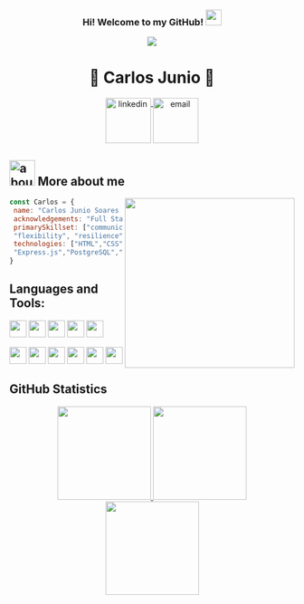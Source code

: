 <div>
  <h3 align="center">
      Hi! Welcome to my GitHub!
      <img src="https://media.giphy.com/media/hvRJCLFzcasrR4ia7z/giphy.gif" width="28">
  </h3>
   
  <p align="center">
      <a href="#">
      <img src="https://readme-typing-svg.herokuapp.com/?lines=Full-Stack%20Web%20Development!;Always%20learning%20new%20things!&font=Fira%20Code&center=true&width=440&height=45&color=f75c7e&vCenter=true&size=22">
      </a>
  </p>
</div>

<div dsplay="inline-block" align="center">
    <h1>🚀 Carlos Junio 🚀</h1>
    <a href="https://www.linkedin.com/in/carlos-junio26" target="_blank">
      <img width="80px" src="https://img.icons8.com/cute-clipart/452/linkedin.png" alt="linkedin" align="top" target="_blank">
    </a>
  
  <a href="mailto:cjunior1@live.com" target="_blank">
      <img width="80px" src="https://img.icons8.com/cute-clipart/512/microsoft-outlook-2019.png" alt="email" align="top" target="_blank">
    </a>
</div>

## <img width="45" alt="about" src="https://raw.github.com/elizarov/elizarov/master/about.png"> More about me

<img align="right" width="300" src="https://i2.wp.com/allhtaccess.info/wp-content/uploads/2018/03/programming.gif?fit=1281%2C716&ssl=1" />

```javascript
const Carlos = {
 name: "Carlos Junio Soares Farias",
 acknowledgements: "Full Stack Web Developer",
 primarySkillset: ["communication", "empathy", "collaboration", "organization", 
 "flexibility", "resilience", "working under pressure", "problem solving" , "leadership"],
 technologies: ["HTML","CSS","JavaScript","TypeScript","React","React Native","Node.Js",
 "Express.js","PostgreSQL","TypeORM","Jest"] 
}
```

## **Languages and Tools:**  
<code><img height="30" src="https://img.icons8.com/color/344/html-5.png"></code>
<code><img height="30" src="https://img.icons8.com/color/344/css3.png"></code>
<code><img height="30" src="https://img.icons8.com/color/344/javascript--v1.png"></code>
<code><img height="30" src="https://img.icons8.com/color/344/typescript.png"></code>
<code><img height="30" src="https://img.icons8.com/plasticine/344/react.png"></code>

<code><img height="30" src="https://www.styled-components.com/atom.png"></code>
<code><img height="30" src="https://img.icons8.com/color/344/tailwind_css.png"></code>
<code><img height="30" src="https://cdn.icon-icons.com/icons2/2107/PNG/512/file_type_vscode_icon_130084.png"></code>
<code><img height="30" src="https://img.icons8.com/color/344/git.png"></code>
<code><img height="30" src="https://cdn-icons-png.flaticon.com/512/507/507618.png"></code>
<code><img height="30" src="https://img.icons8.com/color/512/figma.png"></code>

## **GitHub Statistics**

<div style="display: inline_block" align = "center">
  <a href="https://github.com/CarlosX26">
  <img height="165em" src="https://github-readme-stats.vercel.app/api?username=CarlosX26&show_icons=true&theme=dark&include_all_commits=true&count_private=true&bg_color=000000&title_color=20C10E&text_color=20C10E&border_color=20C10E"/>
    
  <img height="165em" src="https://github-readme-stats.vercel.app/api/top-langs/?username=CarlosX26&layout=compact&langs_count=168&theme=dark&bg_color=000000&title_color=20C10E&text_color=20C10E&border_color=20C10E"/>
          
</div>
<div align = "center">
<a href="https://git.io/streak-stats">
  <img height="165em" src="https://github-readme-streak-stats.herokuapp.com/?user=CarlosX26&theme=hacker"/> 
</div>

